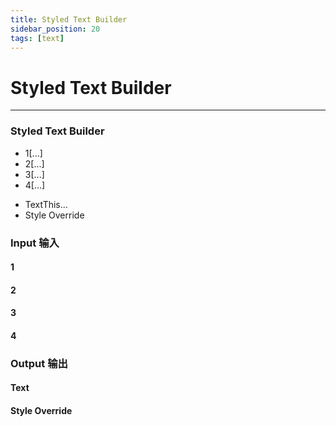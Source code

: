 ```yaml
---
title: Styled Text Builder
sidebar_position: 20
tags: [text]
---
```


# Styled Text Builder

---

<div className="patch-container">
    <div className="patch processor">
        <h3>Styled Text Builder</h3>
        <ul className="inputs">
            <li>1<span>[...]</span></li>
            <li>2<span>[...]</span></li>
            <li>3<span>[...]</span></li>
            <li>4<span>[...]</span></li>
        </ul>
        <ul className="outputs">
            <li>Text<span>This...</span></li>
            <li>Style Override<span></span></li>
        </ul>
    </div>
</div>


<div className="port-descriptions">
<div className="inputs">

### Input 输入

#### 1

#### 2

#### 3

#### 4

</div>
<div className="outputs">

### Output 输出

#### Text

#### Style Override

</div>
</div>